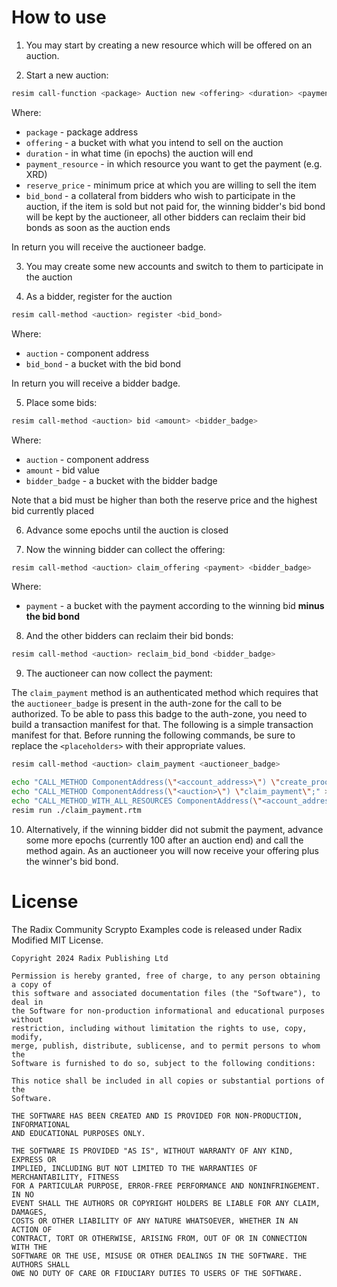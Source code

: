 # How to use
1. You may start by creating a new resource which will be offered on an auction.

2. Start a new auction:
```sh
resim call-function <package> Auction new <offering> <duration> <payment_resource> <reserve_price> <bid_bond>
```
Where:
   * `package` - package address
   * `offering` - a bucket with what you intend to sell on the auction
   * `duration` - in what time (in epochs) the auction will end
   * `payment_resource` - in which resource you want to get the payment (e.g. XRD)
   * `reserve_price` - minimum price at which you are willing to sell the item
   * `bid_bond` - a collateral from bidders who wish to participate in the auction, if the item is sold but not paid for, the winning bidder's bid bond will be kept by the auctioneer, all other bidders can reclaim their bid bonds as soon as the auction ends

In return you will receive the auctioneer badge.

3. You may create some new accounts and switch to them to participate in the auction

4. As a bidder, register for the auction
```sh
resim call-method <auction> register <bid_bond>
```
Where:
   * `auction` - component address
   * `bid_bond` - a bucket with the bid bond

In return you will receive a bidder badge.

5. Place some bids:
```sh
resim call-method <auction> bid <amount> <bidder_badge>
```
Where:
   * `auction` - component address
   * `amount` - bid value
   * `bidder_badge` - a bucket with the bidder badge

Note that a bid must be higher than both the reserve price and the highest bid currently placed

6. Advance some epochs until the auction is closed

7. Now the winning bidder can collect the offering:
```sh
resim call-method <auction> claim_offering <payment> <bidder_badge>
```
Where:
   * `payment` - a bucket with the payment according to the winning bid **minus the bid bond**

8. And the other bidders can reclaim their bid bonds:
```sh
resim call-method <auction> reclaim_bid_bond <bidder_badge>
```

9. The auctioneer can now collect the payment:

The `claim_payment` method is an authenticated method which requires that the `auctioneer_badge` is present in the auth-zone for the call to be authorized. To be able to pass this badge to the auth-zone, you need to build a transaction manifest for that. The following is a simple transaction manifest for that. Before running the following commands, be sure to replace the `<placeholders>` with their appropriate values.

```sh
resim call-method <auction> claim_payment <auctioneer_badge>

echo "CALL_METHOD ComponentAddress(\"<account_address>\") \"create_proof\" ResourceAddress(\"<auctioneer_badge>\");" > ./claim_payment.rtm
echo "CALL_METHOD ComponentAddress(\"<auction>\") \"claim_payment\";" >> ./claim_payment.rtm
echo "CALL_METHOD_WITH_ALL_RESOURCES ComponentAddress(\"<account_address>\") \"deposit_batch\";" >> ./claim_payment.rtm
resim run ./claim_payment.rtm
```

10. Alternatively, if the winning bidder did not submit the payment, advance some more epochs (currently 100 after an auction end) and call the method again. As an auctioneer you will now receive your offering plus the winner's bid bond.


# License

The Radix Community Scrypto Examples code is released under Radix Modified MIT License.

    Copyright 2024 Radix Publishing Ltd

    Permission is hereby granted, free of charge, to any person obtaining a copy of
    this software and associated documentation files (the "Software"), to deal in
    the Software for non-production informational and educational purposes without
    restriction, including without limitation the rights to use, copy, modify,
    merge, publish, distribute, sublicense, and to permit persons to whom the
    Software is furnished to do so, subject to the following conditions:

    This notice shall be included in all copies or substantial portions of the
    Software.

    THE SOFTWARE HAS BEEN CREATED AND IS PROVIDED FOR NON-PRODUCTION, INFORMATIONAL
    AND EDUCATIONAL PURPOSES ONLY.

    THE SOFTWARE IS PROVIDED "AS IS", WITHOUT WARRANTY OF ANY KIND, EXPRESS OR
    IMPLIED, INCLUDING BUT NOT LIMITED TO THE WARRANTIES OF MERCHANTABILITY, FITNESS
    FOR A PARTICULAR PURPOSE, ERROR-FREE PERFORMANCE AND NONINFRINGEMENT. IN NO
    EVENT SHALL THE AUTHORS OR COPYRIGHT HOLDERS BE LIABLE FOR ANY CLAIM, DAMAGES,
    COSTS OR OTHER LIABILITY OF ANY NATURE WHATSOEVER, WHETHER IN AN ACTION OF
    CONTRACT, TORT OR OTHERWISE, ARISING FROM, OUT OF OR IN CONNECTION WITH THE
    SOFTWARE OR THE USE, MISUSE OR OTHER DEALINGS IN THE SOFTWARE. THE AUTHORS SHALL
    OWE NO DUTY OF CARE OR FIDUCIARY DUTIES TO USERS OF THE SOFTWARE.
